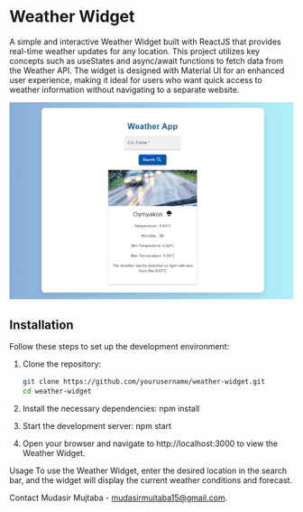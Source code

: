 # Weather Widget

A simple and interactive Weather Widget built with ReactJS that provides real-time weather updates for any location. This project utilizes key concepts such as useStates and async/await functions to fetch data from the Weather API. The widget is designed with Material UI for an enhanced user experience, making it ideal for users who want quick access to weather information without navigating to a separate website.

![Weather Widget Screenshot](src\assets\weather-project.jpg)

## Installation

Follow these steps to set up the development environment:

1. Clone the repository:
   ```bash
   git clone https://github.com/yourusername/weather-widget.git
   cd weather-widget

2. Install the necessary dependencies:
npm install

3. Start the development server:
npm start

4. Open your browser and navigate to http://localhost:3000 to view the Weather Widget.

Usage
To use the Weather Widget, enter the desired location in the search bar, and the widget will display the current weather conditions and forecast.

Contact
Mudasir Mujtaba - mudasirmujtaba15@gmail.com.

